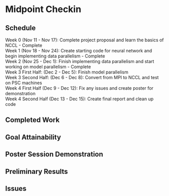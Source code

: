 # Midpoint Checkin

## Schedule
Week 0 (Nov 11 - Nov 17): Complete project proposal and learn the basics of NCCL - Complete \
Week 1 (Nov 18 - Nov 24): Create starting code for neural network and begin implementing data parallelism - Complete \
Week 2 (Nov 25 - Dec 1): Finish implementing data parallelism and start working on model parallelism - Complete \
Week 3 First Half: (Dec 2 - Dec 5): Finish model parallelism \
Week 3 Second Half: (Dec 6 - Dec 8): Convert from MPI to NCCL and test on PSC machines \
Week 4 First Half (Dec 9 - Dec 12): Fix any issues and create poster for demonstration \
Week 4 Second Half (Dec 13 - Dec 15): Create final report and clean up code

## Completed Work

## Goal Attainability

## Poster Session Demonstration

## Preliminary Results

## Issues
